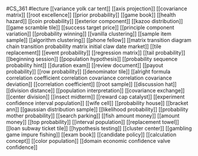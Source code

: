 #CS_361
#lecture
[[variance yolk car tent]]
[[axis projection]]
[[covariance matrix]]
[[root excellence]]
[[prior probability]]
[[game book]]
[[health hazard]]
[[coin probability]]
[[exterior component]]
[[kazoo distribution]]
[[game scramble tile]]
[[success target price]]
[[principle component variation]]
[[probability winning]]
[[vanilla clustering]]
[[sample item sample]]
[[algorithm clustering]]
[[phone fellow]]
[[matrix transition diagram chain transition probability matrix initial claw date market]]
[[tile replacement]]
[[event probability]]
[[regression matrix]]
[[tail probability]]
[[beginning session]]
[[population hypothesis]]
[[probability sequence probability hint]]
[[duration exam]]
[[review document]]
[[payout probability]]
[[row probability]]
[[denominator tile]]
[[alright formula correlation coefficient correlation covariance correlation covariance deviation]]
[[correlation coefficient]]
[[root sample]]
[[discussion hat]]
[[division distance]]
[[population interpretation]]
[[covariance exchange]]
[[center division]]
[[insect midterm]]
[[reward cap catalyst]]
[[experiment confidence interval population]]
[[wife cell]]
[[probability house]]
[[bracket ann]]
[[gaussian distribution sample]]
[[likelihood probability]]
[[probability mother probability]]
[[search parking]]
[[fish amount money]]
[[amount money]]
[[top probability]]
[[interval population]]
[[replacement towel]]
[[loan subway ticket tile]]
[[hypothesis testing]]
[[cluster center]]
[[gambling game impure fishing]]
[[exam book]]
[[candidate policy]]
[[calculation concept]]
[[color population]]
[[domain economic confidence valve confidence]]
